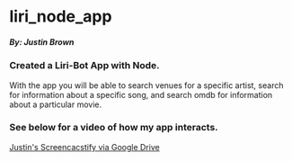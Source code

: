 # liri_node_app
##### By: Justin Brown

### Created a Liri-Bot App with Node.
With the app you will be able to search venues for a specific artist, search for information about a specific song, and search omdb for information about a particular movie.

### See below for a video of how my app interacts.

[Justin's Screencacstify via Google Drive](https://drive.google.com/file/d/1N9sPBqHs7qL_H1h_nHCyyA-DCIUH4T98/view)
